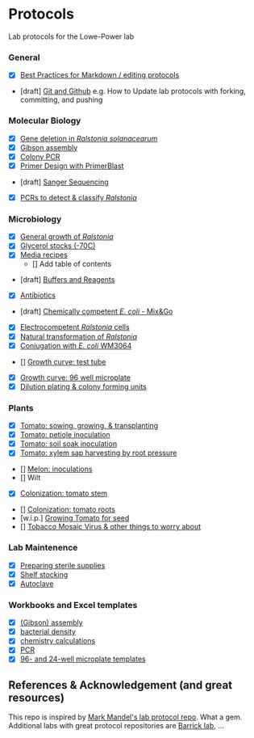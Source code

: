 # Protocols

Lab protocols for the Lowe-Power lab

### General

* [x] [Best Practices for Markdown / editing protocols](markdown_best_practices.md)
* [draft] [Git and Github](git_and_github.md) e.g. How to Update lab protocols with forking, committing, and pushing 

### Molecular Biology

* [x] [Gene deletion in *Ralstonia solanacearum*](gene_deletion.md)
* [x] [Gibson assembly](gibson_assembly.md)
* [x] [Colony PCR](colony_pcr.md)
* [x] [Primer Design with PrimerBlast](primerblast.md)
* [draft] [Sanger Sequencing](sanger.md)
* [x] [PCRs to detect & classify *Ralstonia*](pcr_classify_ralstonia.md)

### Microbiology

* [x] [General growth of *Ralstonia*](growing_ralstonia.md)
* [x] [Glycerol stocks (-70C)](glycerol_stocks.md)
* [x] [Media recipes](media.md)
    * [] Add table of contents
* [draft] [Buffers and Reagents](buffers.md)
* [x] [Antibiotics](antibiotics.md)
* [draft] [Chemically competent *E. coli* - Mix&Go](ecoli_chem_comp.md)
* [x] [Electrocompetent *Ralstonia* cells](electrocompetent_cells.md)
* [x] [Natural transformation of *Ralstonia*](natural_transformation.md)
* [x] [Conjugation with *E. coli* WM3064](conjugation_WM3064.md)
* [] [Growth curve: test tube](bacteria_growth_curve_tube.md)
* [x] [Growth curve: 96 well microplate](bacteria_growth_curve_96well.md)
* [x] [Dilution plating & colony forming units](cfus.md)

### Plants

* [x] [Tomato: sowing, growing, & transplanting](tomato_growth.md)
* [x] [Tomato: petiole inoculation](tomato_petiole_inoc.md)
* [x] [Tomato: soil soak inoculation](tomato_ss_inoc.md)
* [x] [Tomato: xylem sap harvesting by root pressure](tomato_xylem_sap_root_pressure.md)
* [] [Melon: inoculations](melon_inoc.md)
* [] Wilt 
* [x] [Colonization: tomato stem](col_tomato_stem.md)
* [] [Colonization: tomato roots](col_tomato_root.md)
* [w.i.p.] [Growing Tomato for seed](tomato_seed_bulking.md)
* [] [Tobacco Mosaic Virus & other things to worry about](tomato_problems_misc.md)

### Lab Maintenence

* [x] [Preparing sterile supplies](preparing_sterile_supplies.md)
* [x] [Shelf stocking](shelf_stocking.md)
* [x] [Autoclave](autoclave.md)

### Workbooks and Excel templates

* [x] [(Gibson) assembly](workbooks/assembly_workbook.xlsx)
* [x] [bacterial density](workbooks/bacterial_density_workbook.xlsx)
* [x] [chemistry calculations](workbooks/chemistry_calc_workbook.xlsx)
* [x] [PCR](workbooks/pcr_workbook.xlsx)
* [x] [96- and 24-well microplate templates](template_plate_layouts.xlsx)

## References & Acknowledgement (and great resources)
This repo is inspired by [Mark Mandel's lab protocol repo](https://github.com/mjmlab/protocols). What a gem. Additional labs with great protocol repositories are [Barrick lab](http://barricklab.org/twiki/bin/view/Lab/ProtocolList), ...